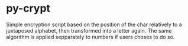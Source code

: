 # py-crypt
Simple encryption script based on the position of the char relatively to a juxtaposed alphabet, then transformed into a letter again.
The same algorithm is applied sepparately to numbers if users choses to do so.
